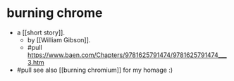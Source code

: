 # burning chrome

- a [[short story]].
  - by [[William Gibson]].
  - #pull https://www.baen.com/Chapters/9781625791474/9781625791474___3.htm
- #pull see also [[burning chromium]] for my homage :)

